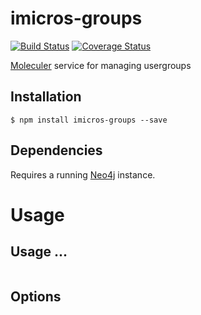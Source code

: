 # imicros-groups
[![Build Status](https://travis-ci.org/al66/imicros-groups.svg?branch=master)](https://travis-ci.org/al66/imicros-groups)
[![Coverage Status](https://coveralls.io/repos/github/al66/imicros-groups/badge.svg?branch=master)](https://coveralls.io/github/al66/imicros-groups?branch=master)

[Moleculer](https://github.com/moleculerjs/moleculer) service for managing usergroups

## Installation
```
$ npm install imicros-groups --save
```
## Dependencies
Requires a running [Neo4j](https://neo4j.com/) instance.

# Usage
## Usage ...
```js

```

## Options





